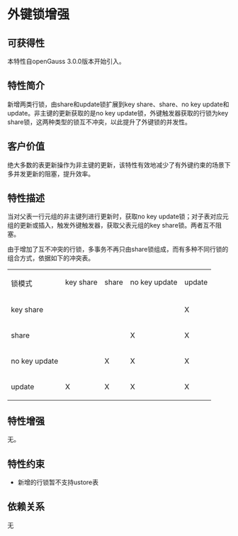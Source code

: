 # 外键锁增强

## 可获得性<a name="section1076382216287"></a>

本特性自openGauss 3.0.0版本开始引入。

## 特性简介<a name="section732915401281"></a>

新增两类行锁，由share和update锁扩展到key share、share、no key update和update。非主键的更新获取的是no key update锁，外键触发器获取的行锁为key share锁，这两种类型的锁互不冲突，以此提升了外键锁的并发性。

## 客户价值<a name="section103921852122817"></a>

绝大多数的表更新操作为非主键的更新，该特性有效地减少了有外键约束的场景下多并发更新的阻塞，提升效率。

## 特性描述<a name="section811017719290"></a>

当对父表一行元组的非主键列进行更新时，获取no key update锁；对子表对应元组的更新或插入，触发外键触发器，获取父表元组的key share锁。两者互不阻塞。

由于增加了互不冲突的行锁，多事务不再只由share锁组成，而有多种不同行锁的组合方式，依据如下的冲突表。

<a name="simpletable14592221592"></a>
<table id="simpletable14592221592"><tr id="strow114590221295"><td valign="top" id="stentry2459172215912"><p id="p84601122999"><a name="p84601122999"></a><a name="p84601122999"></a>锁模式</p>
</td>
<td valign="top" id="stentry174608221495"><p id="p94606227911"><a name="p94606227911"></a><a name="p94606227911"></a>key share</p>
</td>
<td valign="top" id="stentry1460122198"><p id="p144604226920"><a name="p144604226920"></a><a name="p144604226920"></a>share</p>
</td>
<td valign="top" id="stentry134602221916"><p id="p7460522593"><a name="p7460522593"></a><a name="p7460522593"></a>no key update</p>
</td>
<td valign="top" id="stentry846092219913"><p id="p12460142219918"><a name="p12460142219918"></a><a name="p12460142219918"></a>update</p>
</td>
</tr>
<tr id="strow94603222912"><td valign="top" id="stentry154601221098"><p id="p1046015221095"><a name="p1046015221095"></a><a name="p1046015221095"></a>key share</p>
</td>
<td valign="top" id="stentry114606221295">&nbsp;&nbsp;</td>
<td valign="top" id="stentry1246011227917">&nbsp;&nbsp;</td>
<td valign="top" id="stentry94601122890">&nbsp;&nbsp;</td>
<td valign="top" id="stentry146010221892"><p id="p114601229912"><a name="p114601229912"></a><a name="p114601229912"></a>X</p>
</td>
</tr>
<tr id="strow14608223913"><td valign="top" id="stentry1446016227910"><p id="p164608229914"><a name="p164608229914"></a><a name="p164608229914"></a>share</p>
</td>
<td valign="top" id="stentry74609228915">&nbsp;&nbsp;</td>
<td valign="top" id="stentry94601522491">&nbsp;&nbsp;</td>
<td valign="top" id="stentry146042215913"><p id="p104602221915"><a name="p104602221915"></a><a name="p104602221915"></a>X</p>
</td>
<td valign="top" id="stentry1946013221194"><p id="p34600222093"><a name="p34600222093"></a><a name="p34600222093"></a>X</p>
</td>
</tr>
<tr id="strow64604224917"><td valign="top" id="stentry144602228914"><p id="p1746002215915"><a name="p1746002215915"></a><a name="p1746002215915"></a>no key update</p>
</td>
<td valign="top" id="stentry44609227917">&nbsp;&nbsp;</td>
<td valign="top" id="stentry16460822397"><p id="p144601022391"><a name="p144601022391"></a><a name="p144601022391"></a>X</p>
</td>
<td valign="top" id="stentry13460822499"><p id="p144604221493"><a name="p144604221493"></a><a name="p144604221493"></a>X</p>
</td>
<td valign="top" id="stentry1546002213914"><p id="p4460132212916"><a name="p4460132212916"></a><a name="p4460132212916"></a>X</p>
</td>
</tr>
<tr id="strow746082212913"><td valign="top" id="stentry246014221915"><p id="p04600224917"><a name="p04600224917"></a><a name="p04600224917"></a>update</p>
</td>
<td valign="top" id="stentry184601722092"><p id="p16460222493"><a name="p16460222493"></a><a name="p16460222493"></a>X</p>
</td>
<td valign="top" id="stentry17460182213914"><p id="p3460182217915"><a name="p3460182217915"></a><a name="p3460182217915"></a>X</p>
</td>
<td valign="top" id="stentry246019228911"><p id="p846019224916"><a name="p846019224916"></a><a name="p846019224916"></a>X</p>
</td>
<td valign="top" id="stentry194606221592"><p id="p144607221093"><a name="p144607221093"></a><a name="p144607221093"></a>X</p>
</td>
</tr>
</table>

## 特性增强<a name="section1359382119297"></a>

无。

## 特性约束<a name="section13355203802911"></a>

-   新增的行锁暂不支持ustore表

## 依赖关系<a name="section101449415302"></a>

无
